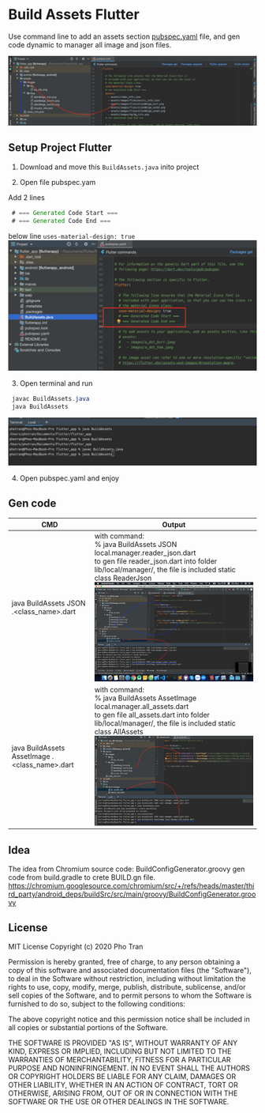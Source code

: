 Build Assets Flutter
=====
Use command line to add an assets section [pubspec.yaml](https://flutter.dev/docs/development/ui/assets-and-images) file, and gen code dynamic to manager all image and json files.

<img src="/imgs/3.png" />

Setup Project Flutter 
-------

1. Download and move this `BuildAssets.java` inito project

2. Open file pubspec.yam  

Add 2 lines 

```java
 # === Generated Code Start ===
 # === Generated Code End ===
```

below line `uses-material-design: true`
<img src="/imgs/1.png" />

3. Open terminal and run

```java
 javac BuildAssets.java
 java BuildAssets
```

<img src="/imgs/2.png" />

4. Open pubspec.yaml and enjoy

Gen code
-------

| CMD  | Output |
| ------------- | ------------- |
| java BuildAssets JSON <package>.<class_name>.dart  | with command: </br>% java BuildAssets JSON local.manager.reader_json.dart</br> to gen file reader_json.dart into folder lib/local/manager/, the file is included static class ReaderJson</br> <img src="/imgs/5.png" /> |
| java BuildAssets AssetImage <package>.<class_name>.dart  | with command: </br>% java BuildAssets AssetImage local.manager.all_assets.dart</br> to gen file all_assets.dart into folder lib/local/manager/, the file is included static class AllAssets</br> <img src="/imgs/4.png" />  |

Idea
-------
The idea from Chromium source code: 
BuildConfigGenerator.groovy gen code from build.gradle to crete BUILD.gn file.
https://chromium.googlesource.com/chromium/src/+/refs/heads/master/third_party/android_deps/buildSrc/src/main/groovy/BuildConfigGenerator.groovy


License
-------
MIT License
Copyright (c) 2020 Pho Tran

Permission is hereby granted, free of charge, to any person obtaining a copy
of this software and associated documentation files (the "Software"), to deal
in the Software without restriction, including without limitation the rights
to use, copy, modify, merge, publish, distribute, sublicense, and/or sell
copies of the Software, and to permit persons to whom the Software is
furnished to do so, subject to the following conditions:

The above copyright notice and this permission notice shall be included in all
copies or substantial portions of the Software.

THE SOFTWARE IS PROVIDED "AS IS", WITHOUT WARRANTY OF ANY KIND, EXPRESS OR
IMPLIED, INCLUDING BUT NOT LIMITED TO THE WARRANTIES OF MERCHANTABILITY,
FITNESS FOR A PARTICULAR PURPOSE AND NONINFRINGEMENT. IN NO EVENT SHALL THE
AUTHORS OR COPYRIGHT HOLDERS BE LIABLE FOR ANY CLAIM, DAMAGES OR OTHER
LIABILITY, WHETHER IN AN ACTION OF CONTRACT, TORT OR OTHERWISE, ARISING FROM,
OUT OF OR IN CONNECTION WITH THE SOFTWARE OR THE USE OR OTHER DEALINGS IN THE
SOFTWARE.
